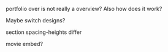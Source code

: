 portfolio over is not really a overview? Also how does it work?

Maybe switch designs?

section spacing-heights differ

movie embed?